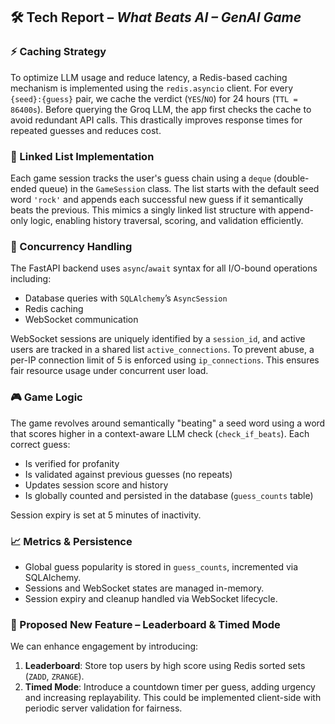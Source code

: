 ## 🛠️ Tech Report – *What Beats AI – GenAI Game*

### ⚡️ Caching Strategy

To optimize LLM usage and reduce latency, a Redis-based caching mechanism is implemented using the `redis.asyncio` client. For every `{seed}:{guess}` pair, we cache the verdict (`YES`/`NO`) for 24 hours (`TTL = 86400s`). Before querying the Groq LLM, the app first checks the cache to avoid redundant API calls. This drastically improves response times for repeated guesses and reduces cost.

### 🔗 Linked List Implementation

Each game session tracks the user's guess chain using a `deque` (double-ended queue) in the `GameSession` class. The list starts with the default seed word `'rock'` and appends each successful new guess if it semantically beats the previous. This mimics a singly linked list structure with append-only logic, enabling history traversal, scoring, and validation efficiently.

### 🔄 Concurrency Handling

The FastAPI backend uses `async`/`await` syntax for all I/O-bound operations including:

* Database queries with `SQLAlchemy`’s `AsyncSession`
* Redis caching
* WebSocket communication

WebSocket sessions are uniquely identified by a `session_id`, and active users are tracked in a shared list `active_connections`. To prevent abuse, a per-IP connection limit of 5 is enforced using `ip_connections`. This ensures fair resource usage under concurrent user load.

### 🎮 Game Logic

The game revolves around semantically "beating" a seed word using a word that scores higher in a context-aware LLM check (`check_if_beats`). Each correct guess:

* Is verified for profanity
* Is validated against previous guesses (no repeats)
* Updates session score and history
* Is globally counted and persisted in the database (`guess_counts` table)

Session expiry is set at 5 minutes of inactivity.

### 📈 Metrics & Persistence

* Global guess popularity is stored in `guess_counts`, incremented via SQLAlchemy.
* Sessions and WebSocket states are managed in-memory.
* Session expiry and cleanup handled via WebSocket lifecycle.

### 🌟 Proposed New Feature – Leaderboard & Timed Mode

We can enhance engagement by introducing:

1. **Leaderboard**: Store top users by high score using Redis sorted sets (`ZADD`, `ZRANGE`).
2. **Timed Mode**: Introduce a countdown timer per guess, adding urgency and increasing replayability. This could be implemented client-side with periodic server validation for fairness.